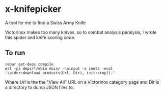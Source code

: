 x-knifepicker
=============

A tool for me to find a Swiss Army Knife

Victorinox makes too many knives, so to combat analysis paralysis, I
wrote this spider and knife scoring code.

To run
--------

    rebar get-deps compile
    erl -pa deps/*/ebin ebin/ -noinput -s inets -eval 'spider:download_products(Url, Dir), init:stop().'

Where Url is the the "View All" URL on a Victorinox category page and Dir is a directory to dump JSON files to.
